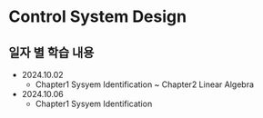 Control System Design
=============

일자 별 학습 내용
-------------
- 2024.10.02   
    - Chapter1 Sysyem Identification ~ Chapter2 Linear Algebra   
- 2024.10.06   
    - Chapter1 Sysyem Identification   